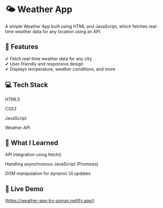 # 🌤️ Weather App

A simple Weather App built using HTML and JavaScript, which fetches real-time weather data for any location using an API.

## 🚀 Features

✔ Fetch real-time weather data for any city  
✔ User-friendly and responsive design  
✔ Displays temperature, weather conditions, and more  

## 💻 Tech Stack

HTML5

CSS3

JavaScript  

Weather API

## 📖 What I Learned

API integration using fetch()

Handling asynchronous JavaScript (Promises)

DOM manipulation for dynamic UI updates  

## 🔗 Live Demo

(https://weather-app-by-suman.netlify.app/)
